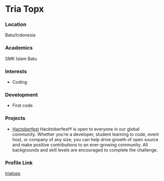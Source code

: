 # Tria Topx

### Location

Batu/Indonesia

### Academics

SMK Islam Batu

### Interests

- Coding

### Development

- First code

### Projects

- [Hactoberfest](https://github.com/triatopx/Hacktoberfest) 
Hacktoberfest® is open to everyone in our global community. Whether you’re a developer, 
student learning to code, event host, or company of any size, you can help drive growth of open source and make positive contributions to an ever-growing community. 
All backgrounds and skill levels are encouraged to complete the challenge.

### Profile Link

[triatopx](https://github.com/triatopx)
